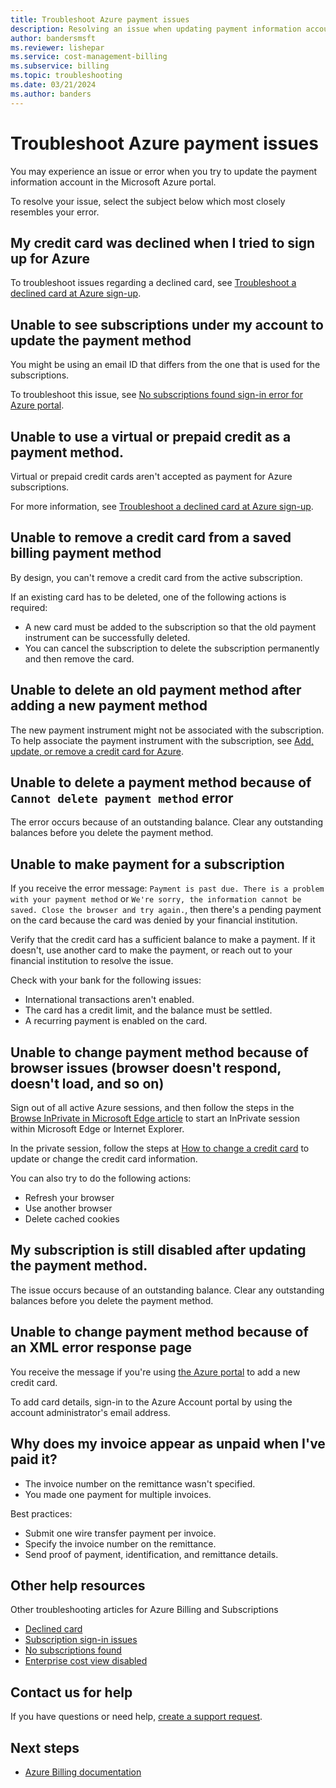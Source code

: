 ```yaml
---
title: Troubleshoot Azure payment issues
description: Resolving an issue when updating payment information account in the Azure portal.
author: bandersmsft
ms.reviewer: lishepar
ms.service: cost-management-billing
ms.subservice: billing
ms.topic: troubleshooting
ms.date: 03/21/2024
ms.author: banders
---
```


# Troubleshoot Azure payment issues

You may experience an issue or error when you try to update the payment information account in the Microsoft Azure portal.

To resolve your issue, select the subject below which most closely resembles your error.

## My credit card was declined when I tried to sign up for Azure

To troubleshoot issues regarding a declined card, see [Troubleshoot a declined card at Azure sign-up](troubleshoot-declined-card.md).

## Unable to see subscriptions under my account to update the payment method

You might be using an email ID that differs from the one that is used for the subscriptions.

To troubleshoot this issue, see [No subscriptions found sign-in error for Azure portal](../troubleshoot-subscription/no-subscriptions-found.md).

## Unable to use a virtual or prepaid credit as a payment method.

Virtual or prepaid credit cards aren't accepted as payment for Azure subscriptions.

For more information, see [Troubleshoot a declined card at Azure sign-up](troubleshoot-declined-card.md).

## Unable to remove a credit card from a saved billing payment method

By design, you can't remove a credit card from the active subscription.

If an existing card has to be deleted, one of the following actions is required:

- A new card must be added to the subscription so that the old payment instrument can be successfully deleted.
- You can cancel the subscription to delete the subscription permanently and then remove the card.

## Unable to delete an old payment method after adding a new payment method

The new payment instrument might not be associated with the subscription. To help associate the payment instrument with the subscription, see [Add, update, or remove a credit card for Azure](../manage/change-credit-card.md).

## Unable to delete a payment method because of `Cannot delete payment method` error

The error occurs because of an outstanding balance. Clear any outstanding balances before you delete the payment method.

## Unable to make payment for a subscription

If you receive the error message: `Payment is past due. There is a problem with your payment method` or `We're sorry, the information cannot be saved. Close the browser and try again.`, then there's a pending payment on the card because the card was denied by your financial institution.

Verify that the credit card has a sufficient balance to make a payment. If it doesn't, use another card to make the payment, or reach out to your financial institution to resolve the issue.

Check with your bank for the following issues:

- International transactions aren't enabled.
- The card has a credit limit, and the balance must be settled.
- A recurring payment is enabled on the card.

## Unable to change payment method because of browser issues (browser doesn't respond, doesn't load, and so on)

Sign out of all active Azure sessions, and then follow the steps in the [Browse InPrivate in Microsoft Edge article](https://support.microsoft.com/help/4026200/microsoft-edge-browse-inprivate)  to start an InPrivate session within Microsoft Edge or Internet Explorer.

In the private session, follow the steps at [How to change a credit card](../manage/change-credit-card.md) to update or change the credit card information.

You can also try to do the following actions:

- Refresh your browser
- Use another browser
- Delete cached cookies

## My subscription is still disabled after updating the payment method.

The issue occurs because of an outstanding balance. Clear any outstanding balances before you delete the payment method.

## Unable to change payment method because of an XML error response page

You receive the message if you're using [the Azure portal](https://portal.azure.com/) to add a new credit card.

To add card details, sign-in to the Azure Account portal by using the account administrator's email address.

## Why does my invoice appear as unpaid when I've paid it?

- The invoice number on the remittance wasn't specified.
- You made one payment for multiple invoices.

Best practices:

- Submit one wire transfer payment per invoice.
- Specify the invoice number on the remittance.
- Send proof of payment, identification, and remittance details.

## Other help resources

Other troubleshooting articles for Azure Billing and Subscriptions

- [Declined card](troubleshoot-declined-card.md)
- [Subscription sign-in issues](../troubleshoot-subscription/troubleshoot-sign-in-issue.md)
- [No subscriptions found](../troubleshoot-subscription/no-subscriptions-found.md)
- [Enterprise cost view disabled](enterprise-mgmt-grp-troubleshoot-cost-view.md)

## Contact us for help

If you have questions or need help, [create a support request](https://portal.azure.com/#blade/Microsoft_Azure_Support/HelpAndSupportBlade/newsupportrequest).

## Next steps

- [Azure Billing documentation](../index.yml)